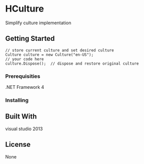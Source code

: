 # HCulture

Simplify culture implementation

## Getting Started

```
// store current culture and set desired culture
Culture culture = new Culture("en-US");
// your code here
culture.Dispose();	// dispose and restore original culture
```

### Prerequisities

.NET Framework 4

### Installing

## Built With

visual studio 2013

## License

None

